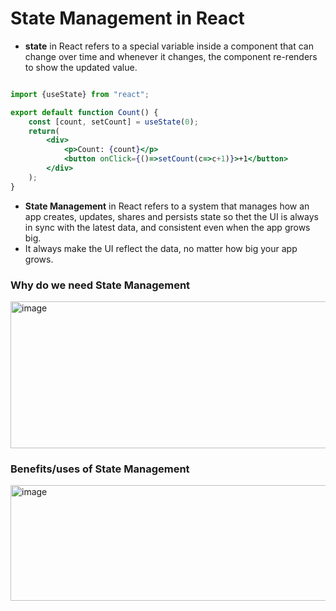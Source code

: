 # State Management in React

- **state** in React refers to a special variable inside a component that can change over time and whenever it changes, the component re-renders to show the updated value.

```jsx

import {useState} from "react";

export default function Count() {
    const [count, setCount] = useState(0);
    return(
        <div>
            <p>Count: {count}</p>
            <button onClick={()=>setCount(c=>c+1)}>+1</button>
        </div>
    );
}
```

- **State Management** in React refers to a system that manages how an app creates, updates, shares and persists state so thet the UI is always in sync with the latest data, and consistent even when the app grows big.
- It always make the UI reflect the data, no matter how big your app grows.

### Why do we need State Management

<img width="1276" height="235" alt="image" src="https://github.com/user-attachments/assets/0da8fc60-9ff3-46bf-921c-810dbd824a00" />


### Benefits/uses of State Management

<img width="1180" height="185" alt="image" src="https://github.com/user-attachments/assets/9a142346-ff9d-4412-b726-20c8302725c1" />
